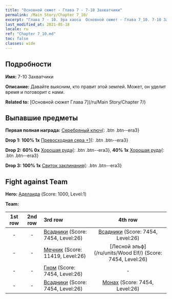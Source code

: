 ```yaml
---
title: "Основной сюжет - Глава 7 - 7-10 Захватчики"
permalink: /Main Story/Chapter 7_10/
excerpt: "Глава 7 - 10. Эра хаоса  Основной сюжет - Глава 7_10. 7-10 Захватчики"
last_modified_at: 2021-05-18
locale: ru
ref: "Chapter 7_10.md"
toc: false
classes: wide
---
```


## Подробности

 **Имя:** 7-10 Захватчики

 **Описание:** Давайте выясним, кто правит этой землей. Может, он уделит время и поговорит с нами.

 **Related to:** [Основной сюжет Глава 7](/ru/Main Story/Chapter 7/)

## Выпавшие предметы

 **Первая полная награда:** [Серебряный ключ](/ItemsRU/con_693/){: .btn .btn--era3}

 **Drop 1:** **100% 1x** [Превосходная сера +1](/ItemsRU/mat_22/){: .btn .btn--era3}

 **Drop 2:** **60% 0x** [Хорошая руда](/ItemsRU/mat_12/){: .btn .btn--era3}, **40% 1x** [Хорошая руда](/ItemsRU/mat_12/){: .btn .btn--era3}

 **Drop 3:** **100% 1x** [Свиток заклинания](/ItemsRU/con_694/){: .btn .btn--era3}


## Fight against Team
 **Hero:** [Аделаида](/ru/heroes/Adelaide/) (Score: 1000, Level:1)

 **Team:**


  | 1st row | 2nd row | 3rd row | 4th row |
  |:----:|:----:|:----|:----:|
  | - | - | [Всадники](/ru/units/Cavalier/) (Score: 7454, Level:26)  | [Всадники](/ru/units/Cavalier/) (Score: 7454, Level:26)  |
  | - | - | [Мечник](/ru/units/Swordsman/) (Score: 11419, Level:26)  | [Лесной эльф](/ru/units/Wood Elf/) (Score: 7454, Level:26)  |
  | - | - | [Гном](/ru/units/Dwarf/) (Score: 7454, Level:26)  | - |
  | - | - | [Всадники](/ru/units/Cavalier/) (Score: 7454, Level:26)  | [Монах](/ru/units/Monk/) (Score: 7454, Level:26)  |


